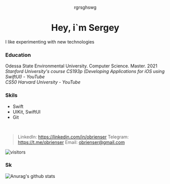 <p align="center"> 
  rgrsghswg
</p>

<h1 align="center">Hey, i`m Sergey</h1>

I like experimenting with new technologies

### Education
Odessa State Environmental University. Computer Science. Master. 2021<br>
*Stanford University's course CS193p (Developing Applications for iOS using SwiftUI) - YouTube*<br>
*CS50 Harvard University - YouTube*<br>

### Skils
* Swift<br>
* UIKit, SwiftUI<br>
* Git<br>
<br>

> LinkedIn: https://linkedin.com/in/obrienser
> Telegram: https://t.me/obrienser
> Email: obrienser@gmail.com

![visitors](https://visitor-badge.glitch.me/badge?page_id=obrienser)

### Sk

![Anurag's github stats](https://github-readme-stats.vercel.app/api?username=obrienser)
